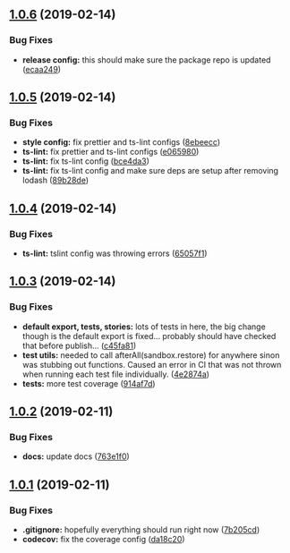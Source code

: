 ## [1.0.6](https://github.com/parkerself22/mui-table/compare/v1.0.5...v1.0.6) (2019-02-14)


### Bug Fixes

* **release config:** this should make sure the package repo is updated ([ecaa249](https://github.com/parkerself22/mui-table/commit/ecaa249))

## [1.0.5](https://github.com/parkerself22/mui-table/compare/v1.0.4...v1.0.5) (2019-02-14)


### Bug Fixes

* **style config:** fix prettier and ts-lint configs ([8ebeecc](https://github.com/parkerself22/mui-table/commit/8ebeecc))
* **ts-lint:** fix prettier and ts-lint configs ([e065980](https://github.com/parkerself22/mui-table/commit/e065980))
* **ts-lint:** fix ts-lint config ([bce4da3](https://github.com/parkerself22/mui-table/commit/bce4da3))
* **ts-lint:** fix ts-lint config and make sure deps are setup after removing lodash ([89b28de](https://github.com/parkerself22/mui-table/commit/89b28de))


## [1.0.4](https://github.com/parkerself22/mui-table/compare/v1.0.3...v1.0.4) (2019-02-14)


### Bug Fixes

* **ts-lint:** tslint config was throwing errors ([65057f1](https://github.com/parkerself22/mui-table/commit/65057f1))

## [1.0.3](https://github.com/parkerself22/mui-table/compare/v1.0.2...v1.0.3) (2019-02-14)


### Bug Fixes

* **default export, tests, stories:** lots of tests in here, the big change though is the default export is fixed... probably should have checked that before publish... ([c45fa81](https://github.com/parkerself22/mui-table/commit/c45fa81))
* **test utils:** needed to call afterAll(sandbox.restore) for anywhere sinon was stubbing out functions. Caused an error in CI that was not thrown when running each test file individually. ([4e2874a](https://github.com/parkerself22/mui-table/commit/4e2874a))
* **tests:** more test coverage ([914af7d](https://github.com/parkerself22/mui-table/commit/914af7d))

## [1.0.2](https://github.com/parkerself22/mui-table/compare/v1.0.1...v1.0.2) (2019-02-11)


### Bug Fixes

* **docs:** update docs ([763e1f0](https://github.com/parkerself22/mui-table/commit/763e1f0))

## [1.0.1](https://github.com/parkerself22/mui-table/compare/v1.0.0...v1.0.1) (2019-02-11)


### Bug Fixes

* **.gitignore:** hopefully everything should run right now ([7b205cd](https://github.com/parkerself22/mui-table/commit/7b205cd))
* **codecov:** fix the coverage config ([da18c20](https://github.com/parkerself22/mui-table/commit/da18c20))

